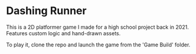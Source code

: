 # Dashing Runner

This is a 2D platformer game I made for a high school project back in 2021. Features custom logic and hand-drawn assets.

To play it, clone the repo and launch the game from the 'Game Build' folder.
